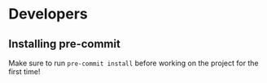 # Developers

## Installing pre-commit
Make sure to run `pre-commit install` before working on the project for the first time!